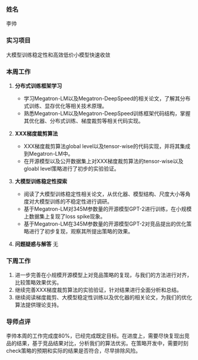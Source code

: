 ### 姓名
李帅

### 实习项目
大模型训练稳定性和高效低价小模型快速收敛

### 本周工作

1. **分布式训练框架学习**

    * 学习Megatron-LM以及Megatron-DeepSpeed的相关论文，了解其分布式训练、显存优化等相关技术原理。
    * 熟悉Megatron-LM以及Megatron-DeepSpeed训练框架代码结构，掌握其优化器、分布式训练、梯度裁剪等相关代码实现。


2. **XXX梯度裁剪算法**

	* XXX梯度裁剪算法global level以及tensor-wise的代码实现，并将其集成到Megatron-LM中。
	* 在开源模型以及公开数据集上对XXX梯度裁剪算法的tensor-wise以及gloabl level策略进行了初步的实验验证。


3. **大模型训练稳定性探索**

	* 阅读了大模型训练稳定性相关论文，从优化器、模型结构、尺度大小等角度对大模型训练的不稳定性进行调研。
	* 基于Megatron-LM对345M参数量的开源模型GPT-2进行训练，在小规模上数据集上复现了loss spike现象。
	* 基于Megatron-LM在345M参数量的开源模型GPT-2对竞品提出的优化策略进行了初步复现，观察其所提出策略的效果。


4. **问题疑惑与解答** 无


### 下周工作

1. 进一步完善在小规模开源模型上对竞品策略的复现，与我们的方法进行对齐，比较策略效果优劣。
2. 继续完善XXX梯度裁剪算法的实验验证，针对结果进行全面分析和总结。
3. 继续阅读梯度裁剪、大模型稳定性训练以及优化器的相关论文，为我们的优化算法提供理论支持。


### 导师点评
李帅本周的工作完成度80%，已经完成既定目标。在进度上，需要尽快复现出竞品的结果，基于竞品结果对比，分析我们的算法优劣。在策略开发中，需要时刻check策略的预期和实际的结果是否符合，尽早排除风险。 